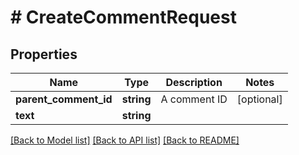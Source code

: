 # # CreateCommentRequest

## Properties

Name | Type | Description | Notes
------------ | ------------- | ------------- | -------------
**parent_comment_id** | **string** | A comment ID | [optional]
**text** | **string** |  |

[[Back to Model list]](../../README.md#models) [[Back to API list]](../../README.md#endpoints) [[Back to README]](../../README.md)
